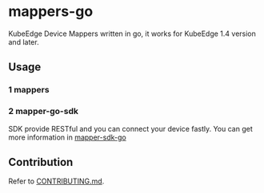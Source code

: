 # mappers-go
KubeEdge Device Mappers written in go, it works for KubeEdge 1.4 version and later.

## Usage
### 1 mappers


### 2 mapper-go-sdk

SDK provide RESTful and you can connect your device fastly.
You can get more information in [mapper-sdk-go](./mapper-sdk-go/)

## Contribution

Refer to [CONTRIBUTING.md](CONTRIBUTING.md).

